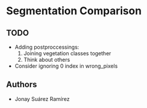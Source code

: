 # Segmentation Comparison

## TODO
- Adding postproccessings: 
    1. Joining vegetation classes together
    2. Think about others
- Consider ignoring 0 index in wrong_pixels

## Authors
- Jonay Suárez Ramírez
